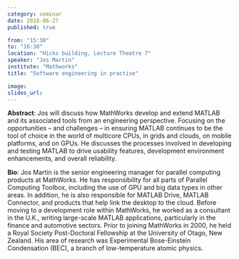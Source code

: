 ```yaml
---
category: seminar
date: 2018-06-27
published: true

from: "15:30"
to: "16:30"
location: "Hicks building, Lecture Theatre 7"
speaker: "Jos Martin"
institute: "Mathworks"
title: "Software engineering in practise"

image: 
slides_url:
---
```

**Abstract**: Jos will discuss how MathWorks develop and extend MATLAB and its associated tools from an engineering perspective. Focusing on the opportunities – and challenges – in ensuring MATLAB continues to be the tool of choice in the world of multicore CPUs, in grids and clouds, on mobile platforms, and on GPUs. He discusses the processes involved in developing and testing MATLAB to drive usability features, development environment enhancements, and overall reliability.

**Bio**: Jos Martin is the senior engineering manager for parallel computing products at MathWorks. He has responsibility for all parts of Parallel Computing Toolbox, including the use of GPU and big data types in other areas. In addition, he is also responsible for MATLAB Drive, MATLAB Connector, and products that help link the desktop to the cloud. Before moving to a development role within MathWorks, he worked as a consultant in the U.K., writing large-scale MATLAB applications, particularly in the finance and automotive sectors. Prior to joining MathWorks in 2000, he held a Royal Society Post-Doctoral Fellowship at the University of Otago, New Zealand. His area of research was Experimental Bose-Einstein Condensation (BEC), a branch of low-temperature atomic physics.
